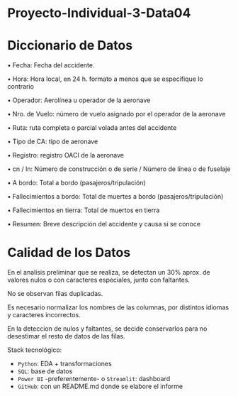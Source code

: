 # Proyecto-Individual-3-Data04

# Diccionario de Datos

• Fecha: Fecha del accidente.

• Hora: Hora local, en 24 h. formato a menos que se especifique lo contrario

• Operador: Aerolínea u operador de la aeronave

• Nro. de Vuelo: número de vuelo asignado por el operador de la aeronave

• Ruta: ruta completa o parcial volada antes del accidente

• Tipo de CA: tipo de aeronave

• Registro: registro OACI de la aeronave

• cn / ln: Número de construcción o de serie / Número de línea o de fuselaje

• A bordo: Total a bordo (pasajeros/tripulación)

• Fallecimientos a bordo: Total de muertes a bordo (pasajeros/tripulación)

• Fallecimientos en tierra: Total de muertos en tierra

• Resumen: Breve descripción del accidente y causa si se conoce


# Calidad de los Datos

En el analisis preliminar que se realiza, se detectan un 30% aprox. de valores 
nulos o con caracteres especiales, junto con faltantes.

No se observan filas duplicadas.

Es necesario normalizar los nombres de las columnas, por distintos idiomas y caracteres incorrectos.

En la deteccion de nulos y faltantes, se decide conservarlos para no desestimar el resto de datos de las filas.


Stack tecnológico:

+ `Python`: EDA + transformaciones 
+ `SQL`: base de datos
+ `Power BI` -preferentemente- o `Streamlit`: dashboard
+ `GitHub`: con un README.md donde se elabore el informe
